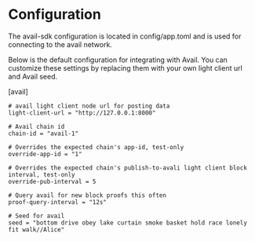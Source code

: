 # Configuration 

The avail-sdk configuration is located in config/app.toml and is used for connecting to the avail network.

Below is the default configuration for integrating with Avail. You can customize these settings by replacing them with your own light client url and Avail seed.

[avail]

    # avail light client node url for posting data
    light-client-url = "http://127.0.0.1:8000"

    # Avail chain id
    chain-id = "avail-1"

    # Overrides the expected chain's app-id, test-only
    override-app-id = "1"

    # Overrides the expected chain's publish-to-avali light client block interval, test-only
    override-pub-interval = 5

    # Query avail for new block proofs this often
    proof-query-interval = "12s"

    # Seed for avail
    seed = "bottom drive obey lake curtain smoke basket hold race lonely fit walk//Alice"